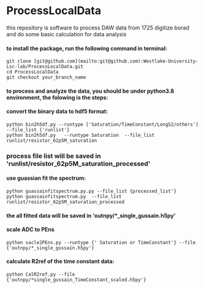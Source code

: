 # ProcessLocalData

this repository is software to process DAW data from 1725 digitize borad and do some basic calculation for data analysis

#### to install the package, run the following command in terminal:

```
git clone [git@github.com](mailto:git@github.com):Westlake-University-Lsc-lab/ProcessLocalData.git
cd ProcessLocalData
git checkout your_branch_name
```

#### to process and analyze the data, you should be under python3.8 environment, the folowing is the steps:

#### convert the binary data to hdf5 format:

```
python bin2h5df.py --runtype ['Saturation/TimeConstant/LongS2/others'] --file_list {'runlist'}
python bin2h5df.py   --runtype Saturation  --file_list runlist/resistor_62p5M_saturation
```
###  process file list will be saved in 'runlist/resistor_62p5M_saturation_processed'
#### use guassian fit the spectrum:

```
python guassainfitspectrum.py.py --file_list {processed_list'}
python guassainfitspectrum.py  --file_list runlist/resistor_62p5M_saturation_processed
```
#### the all fitted data will be saved in 'outnpy/*_single_gussain.h5py'
#### scale ADC to PEns

```
python sacle2PEns.py --runtype {' Saturation or TimeConstant'} --file {'outnpy/*_single_gussain.h5py'}
```

#### calculate R2ref of the time constant data:

```
python CalR2ref.py --file  {'outnpy/*single_gussain_TimeConstant_scaled.h5py'}

```
